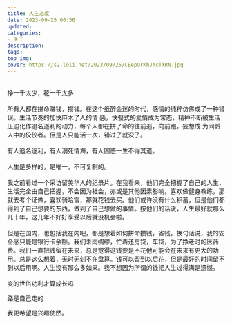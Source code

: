 ```yaml
---
title: 人生态度
date: 2023-09-25 00:56
updated: 
categories:
- 关于
description:
tags:
top_img: 
cover: https://s2.loli.net/2023/09/25/CEepQrKhJmcTXRN.jpg
---
```

<br/>
    挣一千太少，花一千太多<br/>
<br/>
    所有人都在拼命赚钱，攒钱。在这个纸醉金迷的时代，感情的纯粹仿佛成了一种错误。生活节奏的加快麻木了人的情
感，快餐式的爱情成为常态，精神不断被生活压迫化作追名逐利的动力，每个人都在拼了命的往前追，向前跑，妄想成
为同龄人中的佼佼者。但是人只能活一次，错过了就没了。<br/>
<br/>
    有人追名逐利，有人溺死情海，有人困惑一生不得其道。<br/>
    <br/>
    人生是多样的，是唯一，不可复制的。<br/>
    <br/>
    我之前看过一个采访留美华人的纪录片。在我看来，他们完全把握了自己的人生，生活完全由自己把握，不会因为社会，亦或是其他因素影响。喜欢做健身教练，那就去考个证做，喜欢骑哈雷，那就花钱去买。他们或许没有什么积蓄，但是他们都得到了自己想要的东西，做到了自己想做的事情。按他们的话说，人生最好就那么几十年，这几年不好好享受以后就没机会啦。<br/>
<br/>
但是在国内，也包括我在内吧，都是想着如何拼命攒钱，省钱。换句话说，我的安全感只能是银行卡余额。我们未雨绸缪，忙着还房贷，车贷，为了挣老时的医药费。我们一直把钱留在未来，总是觉得这钱要是不花他可能会在未来有更大的功用。总是这么想着，无时无刻不在盘算。钱可以留到以后花，但是最好的时间留不到以后用啊。人生没有那么多如果。我不想因为所谓的钱把人生过得满是遗憾。<br/>
<br/>
  变的世俗功利才算成长吗<br/>

  路是自己走的<br/>

  我更希望是兴趣使然。<br/>
<br/>